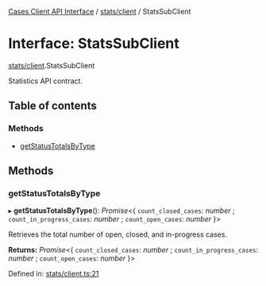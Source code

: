 [Cases Client API Interface](../server_client_api.md) / [stats/client](../modules/stats_client.md) / StatsSubClient

# Interface: StatsSubClient

[stats/client](../modules/stats_client.md).StatsSubClient

Statistics API contract.

## Table of contents

### Methods

- [getStatusTotalsByType](stats_client.statssubclient.md#getstatustotalsbytype)

## Methods

### getStatusTotalsByType

▸ **getStatusTotalsByType**(): *Promise*<{ `count_closed_cases`: *number* ; `count_in_progress_cases`: *number* ; `count_open_cases`: *number*  }\>

Retrieves the total number of open, closed, and in-progress cases.

**Returns:** *Promise*<{ `count_closed_cases`: *number* ; `count_in_progress_cases`: *number* ; `count_open_cases`: *number*  }\>

Defined in: [stats/client.ts:21](https://github.com/jonathan-buttner/kibana/blob/74ceeee50da/x-pack/plugins/cases/server/client/stats/client.ts#L21)
